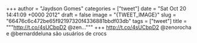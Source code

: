 
+++
author = "Jaydson Gomes"
categories = ["tweet"]
date = "Sat Oct 20 14:41:09 +0000 2012"
draft = false
image = "{TWEET_IMAGE}"
slug = "66476c6c472be65f92197320f4336881bbdf03db"
tags = ["tweet"]
title = """http://t.co/4sUCbpD2 @zen..."""
+++
http://t.co/4sUCbpD2 @zenorocha e @bernarddeluna são usuários de crocs
